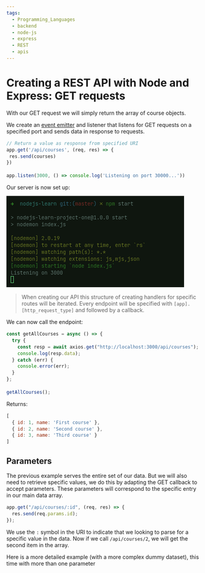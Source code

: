 ```yaml
---
tags:
  - Programming_Languages
  - backend
  - node-js
  - express
  - REST
  - apis
---
```


# Creating a REST API with Node and Express: GET requests

With our GET request we will simply return the array of course objects.

We create an [event emitter](Events%20module.md#event-emitters) and listener that listens for GET requests on a specified port and sends data in response to requests. 

```js
// Return a value as response from specified URI
app.get('/api/courses', (req, res) => {
 res.send(courses)
})

app.listen(3000, () => console.log('Listening on port 30000...'))
```

Our server is now set up:

![](/img/server-listening.png)


> When creating our API this structure of creating handlers for specific routes will be iterated. Every endpoint will be specified with `[app].[http_request_type]` and followed by a callback.

We can now call the endpoint:

```js
const getAllCourses = async () => {
  try {
    const resp = await axios.get("http://localhost:3000/api/courses");
    console.log(resp.data);
  } catch (err) {
    console.error(err);
  }
};

getAllCourses();
```
Returns: 

```js
[
  { id: 1, name: 'First course' },
  { id: 2, name: 'Second course' },
  { id: 3, name: 'Third course' }
]
```

## Parameters

The previous example serves the entire set of our data. But we will also need to retrieve specific values, we do this by adapting the GET callback to accept parameters. These parameters will correspond to the specific entry in our main data array. 

````js
app.get("/api/courses/:id", (req, res) => {
  res.send(req.params.id);
});
````

We use the `:` symbol in the URI to indicate that we looking to parse for a specific value in the data. Now if we call `/api/courses/2`, we will get the second item in the array.

Here is a more detailed example (with a more complex dummy dataset), this time with more than one parameter 